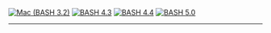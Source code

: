 [![Mac (BASH 3.2)](<https://github.com/shellbox-sh/shx/workflows/Mac%20(BASH%203.2)/badge.svg>)](https://github.com/shellbox-sh/shx/actions?query=workflow%3A%22Mac+%28BASH+3.2%29%22) [![BASH 4.3](https://github.com/shellbox-sh/shx/workflows/BASH%204.3/badge.svg)](https://github.com/shellbox-sh/shx/actions?query=workflow%3A%22BASH+4.3%22) [![BASH 4.4](https://github.com/shellbox-sh/shx/workflows/BASH%204.4/badge.svg)](https://github.com/shellbox-sh/shx/actions?query=workflow%3A%22BASH+4.4%22) [![BASH 5.0](https://github.com/shellbox-sh/shx/workflows/BASH%205.0/badge.svg)](https://github.com/shellbox-sh/shx/actions?query=workflow%3A%22BASH+5.0%22)

---
